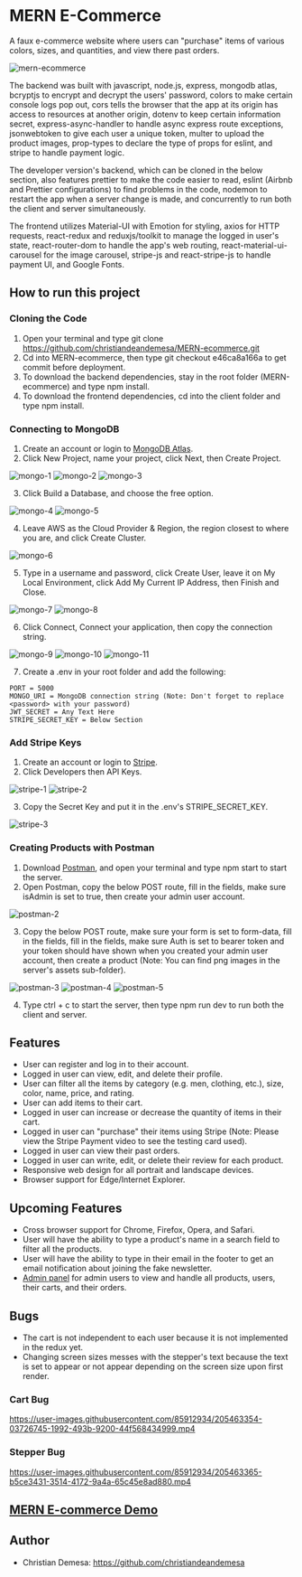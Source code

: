 # MERN E-Commerce
A faux e-commerce website where users can "purchase" items of various colors, sizes, and quantities, and view there past orders.

![mern-ecommerce](https://user-images.githubusercontent.com/85912934/214709423-284d627c-9800-4038-91cd-6c14ab260f6e.png)

The backend was built with javascript, node.js, express, mongodb atlas,   
bcryptjs to encrypt and decrypt the users' password, colors to make certain console logs pop out, 
cors tells the browser that the app at its origin has access to resources at another origin, 
dotenv to keep certain information secret, express-async-handler to handle async express route exceptions, 
jsonwebtoken to give each user a unique token, multer to upload the product images, prop-types to declare the type of props for eslint, and stripe to handle payment logic. 

The developer version's backend, which can be cloned in the below section, also features prettier to make the code easier to read, eslint (Airbnb and 
Prettier configurations) to find problems in the code, nodemon to restart the app when a server change is made, and concurrently to run both the client and server simultaneously.

The frontend utilizes Material-UI with Emotion for styling, axios for HTTP requests, react-redux and reduxjs/toolkit to manage the logged in user's state, react-router-dom to 
handle the app's web routing, react-material-ui-carousel for the image carousel, stripe-js and react-stripe-js to handle payment UI, and Google Fonts.

## How to run this project
### Cloning the Code
1. Open your terminal and type git clone https://github.com/christiandeandemesa/MERN-ecommerce.git
2. Cd into MERN-ecommerce, then type git checkout e46ca8a166a to get commit before deployment.
3. To download the backend dependencies, stay in the root folder (MERN-ecommerce) and type npm install.
4. To download the frontend dependencies, cd into the client folder and type npm install.

### Connecting to MongoDB
1. Create an account or login to [MongoDB Atlas](https://account.mongodb.com/account/login).
2. Click New Project, name your project, click Next, then Create Project.

![mongo-1](https://user-images.githubusercontent.com/85912934/214934048-4337c703-af47-4256-960c-b6043ac4550b.png)
![mongo-2](https://user-images.githubusercontent.com/85912934/214934087-982ae57b-8f36-40d2-bd7c-970161f9639f.png)
![mongo-3](https://user-images.githubusercontent.com/85912934/214934111-a393d093-dd2f-4de7-a9e5-8a9a685a15c2.png)

3. Click Build a Database, and choose the free option.

![mongo-4](https://user-images.githubusercontent.com/85912934/214934176-4c6d5942-3c14-413f-9f9d-96de5c32f14e.png)
![mongo-5](https://user-images.githubusercontent.com/85912934/214934182-f5a8cb4c-1235-4697-a951-54494b19e2e5.png)

4. Leave AWS as the Cloud Provider & Region, the region closest to where you are, and click Create Cluster.

![mongo-6](https://user-images.githubusercontent.com/85912934/214934268-7c7b1990-119a-4e74-8626-0686b9fdb2f9.png)

5. Type in a username and password, click Create User, leave it on My Local Environment, click Add My Current IP Address, then Finish and Close.

![mongo-7](https://user-images.githubusercontent.com/85912934/214934328-dc5ddf58-d9b0-4cfa-9f5b-47893806b33a.png)
![mongo-8](https://user-images.githubusercontent.com/85912934/214934354-dd442577-c84d-4021-9029-a3dddf284513.png)

6. Click Connect, Connect your application, then copy the connection string.

![mongo-9](https://user-images.githubusercontent.com/85912934/214934413-6af4411b-9ff0-4f86-a0ba-ff3461dd9e5e.png)
![mongo-10](https://user-images.githubusercontent.com/85912934/214934424-2bc5e182-874d-44e1-9b25-213a5504eaa8.png)
![mongo-11](https://user-images.githubusercontent.com/85912934/214934429-77723285-54db-4595-9477-0b9922ee72d5.png)

7. Create a .env in your root folder and add the following:
```
PORT = 5000
MONGO_URI = MongoDB connection string (Note: Don't forget to replace <password> with your password)
JWT_SECRET = Any Text Here
STRIPE_SECRET_KEY = Below Section
```

### Add Stripe Keys
1. Create an account or login to [Stripe](https://dashboard.stripe.com/login).
2. Click Developers then API Keys.

![stripe-1](https://user-images.githubusercontent.com/85912934/214936915-bea7861d-67ff-4060-bdcd-72dc09687c5e.png)
![stripe-2](https://user-images.githubusercontent.com/85912934/214936953-4433eec9-6184-4a21-aacb-3c05bff5a242.png)

3. Copy the Secret Key and put it in the .env's STRIPE_SECRET_KEY.

![stripe-3](https://user-images.githubusercontent.com/85912934/214936978-35758342-bae5-4741-9fe9-52ad6027bb8c.png)

### Creating Products with Postman
1. Download [Postman](https://www.postman.com/downloads/), and open your terminal and type npm start to start the server.
2. Open Postman, copy the below POST route, fill in the fields, make sure isAdmin is set to true, then create your admin user account.

![postman-2](https://user-images.githubusercontent.com/85912934/205422070-0588de7e-c705-47a1-aefc-b347cbd739a0.png)

3. Copy the below POST route, make sure your form is set to form-data, fill in the fields, fill in the fields, make sure Auth is set to bearer token and your token should have shown when you created your admin user account, then create a product (Note: You can find png images in the server's assets sub-folder).

![postman-3](https://user-images.githubusercontent.com/85912934/205422084-afa3c012-c13d-46b4-b1b7-412a997cc784.png)
![postman-4](https://user-images.githubusercontent.com/85912934/205422087-b48adf74-975c-4af9-895f-01f38fa1ba65.png)
![postman-5](https://user-images.githubusercontent.com/85912934/205422093-b42ba1cd-8349-4bb4-acb4-8d639f4f818b.png)

4. Type ctrl + c to start the server, then type npm run dev to run both the client and server.

## Features
- User can register and log in to their account.
- Logged in user can view, edit, and delete their profile.
- User can filter all the items by category (e.g. men, clothing, etc.), size, color, name, price, and rating.
- User can add items to their cart.
- Logged in user can increase or decrease the quantity of items in their cart.
- Logged in user can "purchase" their items using Stripe (Note: Please view the Stripe Payment video to see the testing card used).
- Logged in user can view their past orders.
- Logged in user can write, edit, or delete their review for each product.
- Responsive web design for all portrait and landscape devices.
- Browser support for Edge/Internet Explorer.

## Upcoming Features
- Cross browser support for Chrome, Firefox, Opera, and Safari.
- User will have the ability to type a product's name in a search field to filter all the products.
- User will have the ability to type in their email in the footer to get an email notification about joining the fake newsletter.
- [Admin panel](https://github.com/christiandeandemesa/react-admin) for admin users to view and handle all products, users, their carts, and their orders.

## Bugs
- The cart is not independent to each user because it is not implemented in the redux yet.
- Changing screen sizes messes with the stepper's text because the text is set to appear or not appear depending on the screen size upon first render.

### Cart Bug
https://user-images.githubusercontent.com/85912934/205463354-03726745-1992-493b-9200-44f568434999.mp4

### Stepper Bug
https://user-images.githubusercontent.com/85912934/205463365-b5ce3431-3514-4172-9a4a-65c45e8ad880.mp4

## [MERN E-commerce Demo](https://mern-e-commerce-frontend.onrender.com/)

## Author
- Christian Demesa: https://github.com/christiandeandemesa
